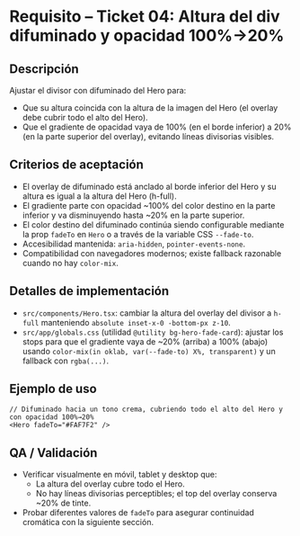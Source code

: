 # Requisito – Ticket 04: Altura del div difuminado y opacidad 100%→20%

## Descripción
Ajustar el divisor con difuminado del Hero para:
- Que su altura coincida con la altura de la imagen del Hero (el overlay debe cubrir todo el alto del Hero).
- Que el gradiente de opacidad vaya de 100% (en el borde inferior) a 20% (en la parte superior del overlay), evitando líneas divisorias visibles.

## Criterios de aceptación
- El overlay de difuminado está anclado al borde inferior del Hero y su altura es igual a la altura del Hero (h-full).
- El gradiente parte con opacidad ~100% del color destino en la parte inferior y va disminuyendo hasta ~20% en la parte superior.
- El color destino del difuminado continúa siendo configurable mediante la prop `fadeTo` en `Hero` o a través de la variable CSS `--fade-to`.
- Accesibilidad mantenida: `aria-hidden`, `pointer-events-none`.
- Compatibilidad con navegadores modernos; existe fallback razonable cuando no hay `color-mix`.

## Detalles de implementación
- `src/components/Hero.tsx`: cambiar la altura del overlay del divisor a `h-full` manteniendo `absolute inset-x-0 -bottom-px z-10`.
- `src/app/globals.css` (utilidad `@utility bg-hero-fade-card`): ajustar los stops para que el gradiente vaya de ~20% (arriba) a 100% (abajo) usando `color-mix(in oklab, var(--fade-to) X%, transparent)` y un fallback con `rgba(...)`.

## Ejemplo de uso
```tsx
// Difuminado hacia un tono crema, cubriendo todo el alto del Hero y con opacidad 100%→20%
<Hero fadeTo="#FAF7F2" />
```

## QA / Validación
- Verificar visualmente en móvil, tablet y desktop que:
  - La altura del overlay cubre todo el Hero.
  - No hay líneas divisorias perceptibles; el top del overlay conserva ~20% de tinte.
- Probar diferentes valores de `fadeTo` para asegurar continuidad cromática con la siguiente sección.
